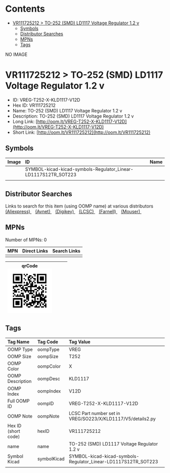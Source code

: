 



Contents
========

* [VR111725212 > TO-252 (SMD) LD1117 Voltage Regulator 1.2 v](#vr111725212--to-252-smd-ld1117-voltage-regulator-12-v)
	* [Symbols](#symbols)
	* [Distributor Searches](#distributor-searches)
	* [MPNs](#mpns)
	* [Tags](#tags)
  
NO IMAGE  
# VR111725212 > TO-252 (SMD) LD1117 Voltage Regulator 1.2 v

- ID: VREG-T252-X-KLD1117-V12D
- Hex ID: VR111725212
- Name: TO-252 (SMD) LD1117 Voltage Regulator 1.2 v
- Description: TO-252 (SMD) LD1117 Voltage Regulator 1.2 v
- Long Link: [http://oom.lt/VREG-T252-X-KLD1117-V12D](http://oom.lt/VREG-T252-X-KLD1117-V12D)
- Short Link: [http://oom.lt/VR111725212](http://oom.lt/VR111725212)

## Symbols
  

|Image|ID|Name|
| :--- | :--- | :--- |
|![]()|SYMBOL-kicad-kicad-symbols-Regulator_Linear-LD1117S12TR_SOT223||
||||

## Distributor Searches
  
Links to search for this item (using OOMP name) at various distributors  
[(Aliexpress) ](https://www.aliexpress.com/wholesale?SearchText=1117TO-252+SMD+LD1117+Voltage+Regulator+1.2+v)&nbsp;&nbsp;&nbsp;[(Avnet) ](https://www.avnet.com/shop/us/search/TO-252+SMD+LD1117+Voltage+Regulator+1.2+v)&nbsp;&nbsp;&nbsp;[(Digikey) ](https://www.digikey.co.uk/en/products/result?s=TO-252+SMD+LD1117+Voltage+Regulator+1.2+v)&nbsp;&nbsp;&nbsp;[(LCSC) ](https://www.lcsc.com/search?q=TO-252+SMD+LD1117+Voltage+Regulator+1.2+v)&nbsp;&nbsp;&nbsp;[(Farnell) ](https://uk.farnell.com/search?st=TO-252+SMD+LD1117+Voltage+Regulator+1.2+v)&nbsp;&nbsp;&nbsp;[(Mouser) ](https://www.mouser.com/c/?q=TO-252+SMD+LD1117+Voltage+Regulator+1.2+v)&nbsp;&nbsp;&nbsp;
## MPNs
  
Number of MPNs: 0  

|MPN|Direct Links|Search Links|
| :--- | :--- | :--- |
||||
  

|qrCode<br>[![](https://raw.githubusercontent.com/oomlout/oomlout_OOMP_parts_V2/main/VREG/T252/X/KLD1117/V12D/qrCode_140.png)](https://github.com/oomlout/oomlout_OOMP_parts_V2/tree/main/VREG/T252/X/KLD1117/V12D/qrCode.png)||||
| :---: | :---: | :---: | :---: |

## Tags
  

|Tag Name|Tag Code|Tag Value|
| :--- | :--- | :--- |
|OOMP Type|oompType|VREG|
|OOMP Size|oompSize|T252|
|OOMP Color|oompColor|X|
|OOMP Description|oompDesc|KLD1117|
|OOMP Index|oompIndex|V12D|
|Full OOMP ID|oompID|VREG-T252-X-KLD1117-V12D|
|OOMP Note|oompNote|LCSC Part number set in VREG/SO223/X/KLD1117/V5/details2.py|
|Hex ID (short code)|hexID|VR111725212|
|name|name|TO-252 (SMD) LD1117 Voltage Regulator 1.2 v|
|Symbol Kicad|symbolKicad|SYMBOL-kicad-kicad-symbols-Regulator_Linear-LD1117S12TR_SOT223|
||||
